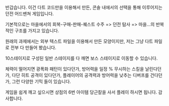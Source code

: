 반갑습니다. 이건 다트 코드만을 이용해서 만든, 콘솔 내에서의 선택을 통해 이루어지는 던전 어드밴쳐 게임입니다. 

기본적으로는 마을에서의 회복-구매-판매-퀘스트 수주 => 던전 탐사 => 마을...의 반복적인 구조를 가지고 있습니다.

원래의 과제에서는 외부 텍스트 파일을 이용해서 만든 모양이지만, 저는 그냥 다트 파일로 전부 다 만들어 봤습니다. 

10스테이지로 구성된 일반 스테이지를 다 깨면 보스 스테이지로 이동할 수 있습니다. 

체력이 떨어지면 광폭화 패턴이 있다던가, 방어력을 일정 % 무시하는 스킬을 날린다던가, 다단 히트 공격이 있다던가, 플레이어의 
공격력과 방어력을 낮추는 디버프를 건다던가, 그런 다양한 기믹 들이 있습니다.

게임을 쉽게 깨고 싶으시면 상점의 6번 아이템 당근칼을 사서 플레이 하시면 됩니다. 감사합니다.